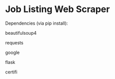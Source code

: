 # Job Listing Web Scraper

Dependencies (via pip install):

beautifulsoup4

requests

google

flask

certifi
